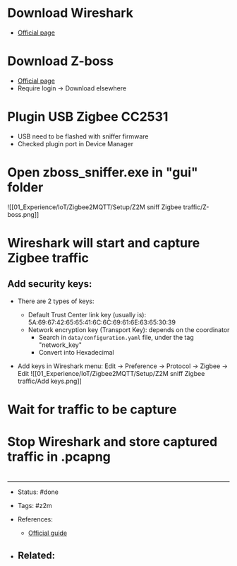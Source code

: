 # Download Wireshark
- [Official page](https://www.wireshark.org/download.html)

# Download Z-boss
- [Official page](http://zboss.dsr-wireless.com/downloads/index/zboss)
- Require login -> Download elsewhere

# Plugin USB Zigbee CC2531 
- USB need to be flashed with sniffer firmware
- Checked plugin port in Device Manager

# Open zboss_sniffer.exe in "gui" folder
![[01_Experience/IoT/Zigbee2MQTT/Setup/Z2M sniff Zigbee traffic/Z-boss.png]]

# Wireshark will start and capture Zigbee traffic
## Add security keys:
- There are 2 types of keys:
	- Default Trust Center link key (usually is): 5A:69:67:42:65:65:41:6C:6C:69:61:6E:63:65:30:39
	- Network encryption key (Transport Key): depends on the coordinator
		- Search in `data/configuration.yaml` file, under the tag "network_key"
		- Convert into Hexadecimal

- Add keys in Wireshark menu: Edit -> Preference -> Protocol -> Zigbee -> Edit
![[01_Experience/IoT/Zigbee2MQTT/Setup/Z2M sniff Zigbee traffic/Add keys.png]]

# Wait for traffic to be capture

# Stop Wireshark and store captured traffic in .pcapng



# 

---
- Status: #done

- Tags: #z2m 

- References:
	- [Official guide](https://www.zigbee2mqtt.io/advanced/zigbee/04_sniff_zigbee_traffic.html)

- Related:
	- 

